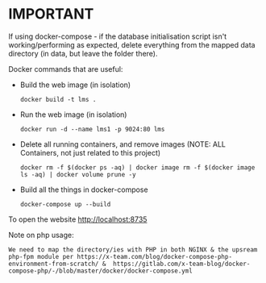 # IMPORTANT

If using docker-compose - if the database initialisation script isn't working/performing as expected, delete everything from the mapped data directory (in data, but leave the folder there).

Docker commands that are useful:

- Build the web image (in isolation)

   ```docker build -t lms .```

- Run the web image (in isolation)

    ```docker run -d --name lms1 -p 9024:80 lms```

- Delete all running containers, and remove images (NOTE: ALL Containers, not just related to this project)

    ```docker rm -f $(docker ps -aq) | docker image rm -f $(docker image ls -aq) | docker volume prune -y```

- Build all the things in docker-compose

    ```docker-compose up --build```

To open the website [http://localhost:8735](http://localhost:8735)


Note on php usage:
```
We need to map the directory/ies with PHP in both NGINX & the upsream php-fpm module per https://x-team.com/blog/docker-compose-php-environment-from-scratch/ &  https://gitlab.com/x-team-blog/docker-compose-php/-/blob/master/docker/docker-compose.yml
```